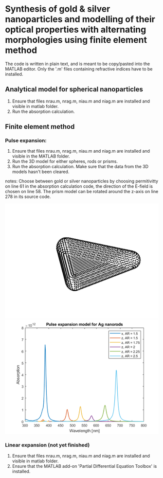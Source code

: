 # Synthesis of gold & silver nanoparticles and modelling of their optical properties with alternating morphologies using finite element method
The code is written in plain text, and is meant to be copy/pasted into the MATLAB editor. Only the '.m' files containing refractive indices have to be installed.
## Analytical model for spherical nanoparticles
  1. Ensure that files nrau.m, nrag.m, niau.m and niag.m are installed and visible in matlab folder.
  2. Run the absorption calculation.
## Finite element method
### Pulse expansion:
  1. Ensure that files nrau.m, nrag.m, niau.m and niag.m are installed and visible in the MATLAB folder.
  2. Run the 3D model for either spheres, rods or prisms.
  3. Run the absorption calculation. Make sure that the data from the 3D models hasn't been cleared.
  
notes: Choose between gold or silver nanoparticles by choosing permitivitty on line 61 in the absorption calculation code, the direction of the E-field is chosen on line 58. The prism model can be rotated around the z-axis on line 278 in its source code.

![3D_point_model_of_prism](3D_point_model_of_prism.png) ![Ag_rods_plot](Ag_rods_plot.png)
### Linear expansion (not yet finished)
  1. Ensure that files nrau.m, nrag.m, niau.m and niag.m are installed and visible in matlab folder.
  2. Ensure that the MATLAB add-on 'Partial Differential Equation Toolbox' is installed.
